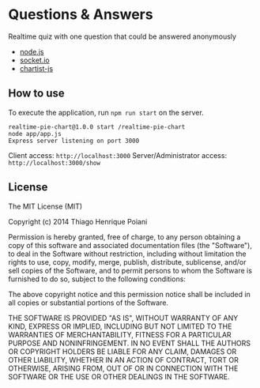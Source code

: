 # Questions & Answers

Realtime quiz with one question that could be answered anonymously

* [node.js]
* [socket.io]
* [chartist-js]

## How to use

To execute the application, run `npm run start` on the server.

```
realtime-pie-chart@1.0.0 start /realtime-pie-chart
node app/app.js
Express server listening on port 3000
```

Client access: `http://localhost:3000`
Server/Administrator access: `http://localhost:3000/show`

## License

The MIT License (MIT)

Copyright (c) 2014 Thiago Henrique Poiani

Permission is hereby granted, free of charge, to any person obtaining a copy
of this software and associated documentation files (the "Software"), to deal
in the Software without restriction, including without limitation the rights
to use, copy, modify, merge, publish, distribute, sublicense, and/or sell
copies of the Software, and to permit persons to whom the Software is
furnished to do so, subject to the following conditions:

The above copyright notice and this permission notice shall be included in
all copies or substantial portions of the Software.

THE SOFTWARE IS PROVIDED "AS IS", WITHOUT WARRANTY OF ANY KIND, EXPRESS OR
IMPLIED, INCLUDING BUT NOT LIMITED TO THE WARRANTIES OF MERCHANTABILITY,
FITNESS FOR A PARTICULAR PURPOSE AND NONINFRINGEMENT. IN NO EVENT SHALL THE
AUTHORS OR COPYRIGHT HOLDERS BE LIABLE FOR ANY CLAIM, DAMAGES OR OTHER
LIABILITY, WHETHER IN AN ACTION OF CONTRACT, TORT OR OTHERWISE, ARISING FROM,
OUT OF OR IN CONNECTION WITH THE SOFTWARE OR THE USE OR OTHER DEALINGS IN
THE SOFTWARE.

[node.js]: http://nodejs.org/
[socket.io]: http://socket.io/
[chartist-js]: http://gionkunz.github.io/chartist-js/
[licença MIT]: LICENSE
